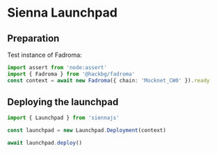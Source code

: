 # Sienna Launchpad

## Preparation

Test instance of Fadroma:

```typescript
import assert from 'node:assert'
import { Fadroma } from '@hackbg/fadroma'
const context = await new Fadroma({ chain: 'Mocknet_CW0' }).ready
```

## Deploying the launchpad

```typescript
import { Launchpad } from 'siennajs'

const launchpad = new Launchpad.Deployment(context)

await launchpad.deploy()
```
